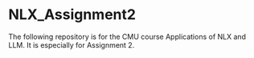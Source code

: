 # NLX_Assignment2
The following repository is for the CMU course Applications of NLX and LLM. It is especially for Assignment 2.
